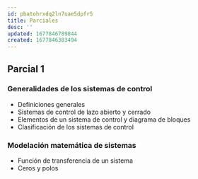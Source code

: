 ```yaml
---
id: pbatohrxdq2ln7uae5dpfr5
title: Parciales
desc: ''
updated: 1677846789844
created: 1677846383494
---
```


## Parcial 1

### Generalidades de los sistemas de control
- Definiciones generales
- Sistemas de control de lazo abierto y cerrado
- Elementos de un sistema de control y diagrama de bloques
- Clasificación de los sistemas de control

### Modelación matemática de sistemas
- Función de transferencia de un sistema
- Ceros y polos